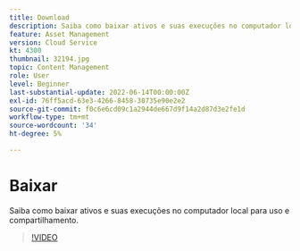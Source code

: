 ```yaml
---
title: Download
description: Saiba como baixar ativos e suas execuções no computador local para uso e compartilhamento.
feature: Asset Management
version: Cloud Service
kt: 4300
thumbnail: 32194.jpg
topic: Content Management
role: User
level: Beginner
last-substantial-update: 2022-06-14T00:00:00Z
exl-id: 76ff5acd-63e3-4266-8458-30735e90e2e2
source-git-commit: f0c6e6cd09c1a2944de667d9f14a2d87d3e2fe1d
workflow-type: tm+mt
source-wordcount: '34'
ht-degree: 5%

---
```


# Baixar

Saiba como baixar ativos e suas execuções no computador local para uso e compartilhamento.

>[!VIDEO](https://video.tv.adobe.com/v/35090/?quality=12&learn=on&hidetitle=true)
